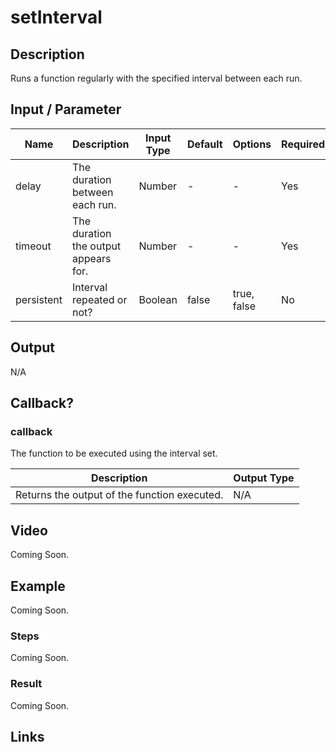 ﻿# setInterval

## Description

Runs a function regularly with the specified interval between each run.

## Input / Parameter

| Name | Description | Input Type | Default | Options | Required |
| ------ | ------ | ------ | ------ | ------ | ------ |
| delay | The duration between each run. | Number | - | - | Yes |
| timeout | The duration the output appears for. | Number | - | - | Yes |
| persistent | Interval repeated or not? | Boolean | false | true, false | No |

## Output

N/A

## Callback?

### callback

The function to be executed using the interval set.

| Description | Output Type |
| ------ | ------ |
| Returns the output of the function executed. | N/A |

## Video

Coming Soon.

<!-- Format: [![Video]({image-path}?raw=true)]({url-link}) -->

## Example

Coming Soon.

<!-- Share a scenario, like a user requirements. -->

### Steps

Coming Soon.

<!-- Show the steps and share some screenshots.

1. .....

Format: ![]({image-path}?raw=true) -->

### Result

Coming Soon.

<!-- Explain the output.

Format: ![]({image-path}?raw=true) -->

## Links
